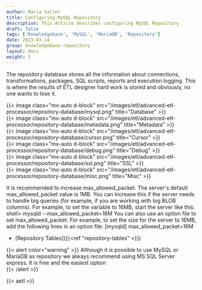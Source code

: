 ```yaml
---
author: Maria Salter
title: Configuring MySQL Repository
description: This Article describes configuring MySQL Repository
draft: false
tags: ['Knowledgebase', 'MySQL', 'MariaDB', 'Repository']
date: 2023-03-14
group: knowledgebase-repository
layout: docs
weight: 3
---
```


The repository database stores all the information about connections, transformations, packages, SQL scripts, reports and execution logging. This is where the results of ETL designer hard work is stored and obviously, no one wants to lose it.

{{< image class="mx-auto d-block"  src="/images/etl/advanced-etl-processor/repository-database/mysql.png" title="Database" >}}
\
{{< image class="mx-auto d-block"  src="/images/etl/advanced-etl-processor/repository-database/metadata.png" title="Metadata" >}}
\
{{< image class="mx-auto d-block"  src="/images/etl/advanced-etl-processor/repository-database/cursor.png" title="Cursor" >}}
\
{{< image class="mx-auto d-block"  src="/images/etl/advanced-etl-processor/repository-database/debug.png" title="Debug" >}}
\
{{< image class="mx-auto d-block"  src="/images/etl/advanced-etl-processor/repository-database/ssl.png" title="SSL" >}}
\
{{< image class="mx-auto d-block"  src="/images/etl/advanced-etl-processor/repository-database/misc.png" title="Misc" >}}

It is recommended to increase max_allowed_packet.
The server's default max_allowed_packet value is 1MB.
You can increase this if the server needs to handle big queries
(for example, if you are working with big BLOB columns).
For example, to set the variable to 16MB, start the server like this:
shell> mysqld --max_allowed_packet=16M
You can also use an option file to set max_allowed_packet.
For example, to set the size for the server to 16MB, add the following lines in an option file:
[mysqld] max_allowed_packet=16M

- [Repository Tables]({{<ref "repository-tables" >}})

{{< alert color="warning" >}}
Although it is possible to use MySQL or MariaDB as repository we always recommend using MS SQL Server express. It is free and the easiest option  
{{< /alert >}}

{{< aetl >}}
